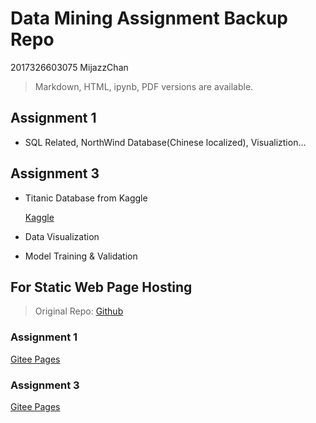 # Data Mining Assignment Backup Repo

2017326603075   MijazzChan

> Markdown, HTML, ipynb, PDF versions are available.

## Assignment 1

+ SQL Related, NorthWind Database(Chinese localized), Visualiztion...

## Assignment 3

+ Titanic Database from Kaggle

  [Kaggle](https://www.kaggle.com/c/titanic)

+ Data Visualization 

+ Model Training & Validation

## For Static Web Page Hosting

> Original Repo: [Github](https://github.com/MijazzChan/DataMiningAssignment)

### Assignment 1

[Gitee Pages](https://mijazzchan.gitee.io/dataminingassignment/Assignment1/DataMiningAssignment1.html)

### Assignment  3

[Gitee Pages](https://mijazzchan.gitee.io/dataminingassignment/Assignment3/DataMiningAssignment3.html)